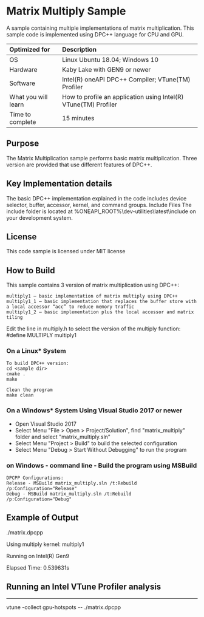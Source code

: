 # Matrix Multiply Sample
A sample containing multiple implementations of matrix multiplication. This sample code is implemented using DPC++ language for CPU and GPU. 
  
| Optimized for                       | Description
|:---                               |:---
| OS                                | Linux Ubuntu 18.04; Windows 10
| Hardware                          | Kaby Lake with GEN9 or newer
| Software                          | Intel(R) oneAPI DPC++ Compiler; VTune(TM) Profiler
| What you will learn               | How to profile an application using Intel(R) VTune(TM) Profiler
| Time to complete                  | 15 minutes

## Purpose

The Matrix Multiplication sample performs basic matrix multiplication. Three version are provided that use different features of DPC++.

## Key Implementation details

The basic DPC++ implementation explained in the code includes device selector, buffer, accessor, kernel, and command groups. 
Include Files
The include folder is located at %ONEAPI_ROOT%\dev-utilities\latest\include on your development system.

## License  
This code sample is licensed under MIT license

## How to Build  

This sample contains 3 version of matrix multiplication using DPC++:

    multiply1 – basic implementation of matrix multiply using DPC++
    multiply1_1 – basic implementation that replaces the buffer store with a local accessor “acc” to reduce memory traffic
    multiply1_2 – basic implementation plus the local accessor and matrix tiling

Edit the line in multiply.h to select the version of the multiply function:
#define MULTIPLY multiply1


### On a Linux* System
	To build DPC++ version:
	cd <sample dir>
	cmake .
	make 

    Clean the program  
    make clean  

### On a Windows* System Using Visual Studio 2017 or newer
   * Open Visual Studio 2017
   * Select Menu "File > Open > Project/Solution", find "matrix_multiply" folder and select "matrix_multiply.sln"
   * Select Menu "Project > Build" to build the selected configuration
   * Select Menu "Debug > Start Without Debugging" to run the program

### on Windows - command line - Build the program using MSBuild
    DPCPP Configurations:
    Release - MSBuild matrix_multiply.sln /t:Rebuild /p:Configuration="Release"
    Debug - MSBuild matrix_multiply.sln /t:Rebuild /p:Configuration="Debug"


## Example of Output
   ./matrix.dpcpp 

   Using multiply kernel: multiply1 

   Running on Intel(R) Gen9

   Elapsed Time: 0.539631s

## Running an Intel VTune Profiler analysis
------------------------------------------

vtune -collect gpu-hotspots -- ./matrix.dpcpp
